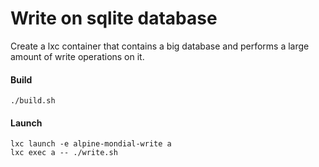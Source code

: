 # Write on sqlite database
Create a lxc container that contains a big database and performs a large amount of write operations on it.

#### Build
```shell script
./build.sh
```

#### Launch
```shell script
lxc launch -e alpine-mondial-write a
lxc exec a -- ./write.sh
```